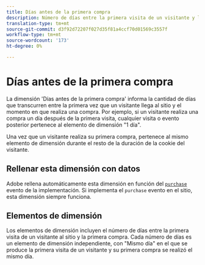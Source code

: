 ```yaml
---
title: Días antes de la primera compra
description: Número de días entre la primera visita de un visitante y la primera compra.
translation-type: tm+mt
source-git-commit: d3f92d72207f027d35f81a4ccf70d01569c3557f
workflow-type: tm+mt
source-wordcount: '173'
ht-degree: 0%

---
```



# Días antes de la primera compra

La dimensión &#39;Días antes de la primera compra&#39; informa la cantidad de días que transcurren entre la primera vez que un visitante llega al sitio y el momento en que realiza una compra. Por ejemplo, si un visitante realiza una compra un día después de la primera visita, cualquier visita o evento posterior pertenece al elemento de dimensión &quot;1 día&quot;.

Una vez que un visitante realiza su primera compra, pertenece al mismo elemento de dimensión durante el resto de la duración de la cookie del visitante.

## Rellenar esta dimensión con datos

Adobe rellena automáticamente esta dimensión en función del [`purchase`](/help/implement/vars/page-vars/events/event-purchase.md) evento de la implementación. Si implementa el `purchase` evento en el sitio, esta dimensión siempre funciona.

## Elementos de dimensión

Los elementos de dimensión incluyen el número de días entre la primera visita de un visitante al sitio y la primera compra. Cada número de días es un elemento de dimensión independiente, con &quot;Mismo día&quot; en el que se produce la primera visita de un visitante y su primera compra se realizó el mismo día.
